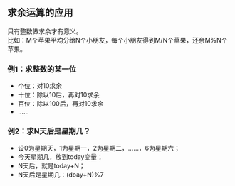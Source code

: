 ## 求余运算的应用
只有整数做求余才有意义。   
比如：M个苹果平均分给N个小朋友，每个小朋友得到M/N个草果，还余M%N个苹果。  
### 例1：求整数的某一位
* 个位：对10求余  
* 十位：除以10后，再对10求余  
* 百位：除以100后，再对10求余  
* ……

### 例2：求N天后是星期几？
* 设0为星期天，1为星期一，2为星期二，……，6为星期六；  
* 今天星期几，放到today变量；  
* N天后，就是today+N；  
* N天后是星期几：(doay+N)%7



